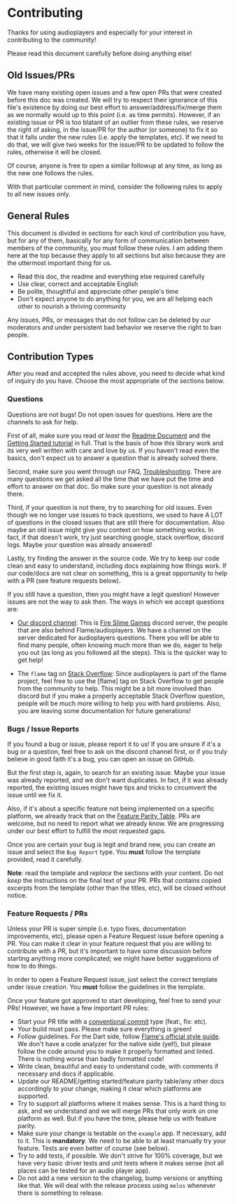 # Contributing

Thanks for using audioplayers and especially for your interest in contributing to the community!

Please read this document carefully before doing anything else!

## Old Issues/PRs

We have many existing open issues and a few open PRs that were created before this doc was created. We will try to respect their ignorance of this file's existence by doing our best effort to answer/address/fix/merge them as we normally would up to this point (i.e. as time permits). However, if an existing issue or PR is too blatant of an outlier from these rules, we reserve the right of asking, in the issue/PR for the author (or someone) to fix it so that it falls under the new rules (i.e. apply the templates, etc). If we need to do that, we will give two weeks for the issue/PR to be updated to follow the rules, otherwise it will be closed.

Of course, anyone is free to open a similar followup at any time, as long as the new one follows the rules.

With that particular comment in mind, consider the following rules to apply to all new issues only.

## General Rules

This document is divided in sections for each kind of contribution you have, but for any of them, basically for any form of communication between members of the community, you must follow these rules. I am adding them here at the top because they apply to all sections but also because they are the uttermost important thing for us.

* Read this doc, the readme and everything else required carefully
* Use clear, correct and acceptable English
* Be polite, thoughtful and appreciate other people's time
* Don't expect anyone to do anything for you, we are all helping each other to nourish a thriving community

Any issues, PRs, or messages that do not follow can be deleted by our moderators and under persistent bad behavior we reserve the right to ban people.

## Contribution Types

After you read and accepted the rules above, you need to decide what kind of inquiry do you have. Choose the most appropriate of the sections below.

### Questions

Questions are not bugs! Do not open issues for questions. Here are the channels to ask for help.

First of all, make sure you read *at least* the [Readme Document](README.md) and the [Getting Started tutorial](getting_started.md) in full. That is the basis of how this library work and its very well written with care and love by us. If you haven't read even the basics, don't expect us to answer a question that is already solved there.

Second, make sure you went through our FAQ, [Troubleshooting](troubleshooting.md). There are many questions we get asked all the time that we have put the time and effort to answer on that doc. So make sure your question is not already there.

Third, if your question is not there, try to searching for old issues. Even though we no longer use issues to track questions, we used to have A LOT of questions in the closed issues that are still there for documentation. Also maybe an old issue might give you context on how something works. In fact, if that doesn't work, try just searching google, stack overflow, discord logs. Maybe your question was already answered!

Lastly, try finding the answer in the source code. We try to keep our code clean and easy to understand, including docs explaining how things work. If our code/docs are not clear on something, this is a great opportunity to help with a PR (see feature requests below).

If you still have a question, then you might have a legit question! However issues are not the way to ask then. The ways in which we accept questions are:

 * [Our discord channel](https://discord.gg/ny7eThk): This is [Fire Slime Games](https://fireslime.xyz/) discord server, the people that are also behind Flame/audioplayers. We have a channel on the server dedicated for audioplayers questions. There you will be able to find many people, often knowing much more than we do, eager to help you out (as long as you followed all the steps). This is the quicker way to get help!

 * The `flame` tag on [Stack Overflow](https://stackoverflow.com/questions/tagged/flame): Since audioplayers is part of the flame project, feel free to use the [flame] tag on Stack Overflow to get people from the community to help. This might be a bit more involved than discord but if you make a properly acceptable Stack Overflow question, people will be much more willing to help you with hard problems. Also, you are leaving some documentation for future generations!

### Bugs / Issue Reports

If you found a bug or issue, please report it to us! If you are unsure if it's a bug or a question, feel free to ask on the discord channel first, or if you truly believe in good faith it's a bug, you can open an issue on GitHub.

But the first step is, again, to search for an existing issue. Maybe your issue was already reported, and we don't want duplicates. In fact, if it was already reported, the existing issues might have tips and tricks to circumvent the issue until we fix it.

Also, if it's about a specific feature not being implemented on a specific platform, we already track that on the [Feature Parity Table](feature_parity_table.md). PRs are welcome, but no need to report what we already know. We are progressing under our best effort to fulfill the most requested gaps.

Once you are certain your bug is legit and brand new, you can create an issue and select the `Bug Report` type. You **must** follow the template provided, read it carefully.

**Note**: read the template and *replace* the sections with your content. Do not *keep* the instructions on the final text of your PR. PRs that contains copied excerpts from the template (other than the titles, etc), will be closed without notice.

### Feature Requests / PRs

Unless your PR is super simple (i.e. typo fixes, documentation improvements, etc), please open a Feature Request issue before opening a PR. You can make it clear in your feature request that you are willing to contribute with a PR, but it's important to have some discussion before starting anything more complicated; we might have better suggestions of how to do things.

In order to open a Feature Request issue, just select the correct template under issue creation. You **must** follow the guidelines in the template.

Once your feature got approved to start developing, feel free to send your PRs! However, we have a few important PR rules:

 * Start your PR title with a [conventional commit](https://www.conventionalcommits.org) type (feat:, fix: etc).
 * Your build must pass. Please make sure everything is green!
 * Follow guidelines. For the Dart side, follow [Flame's official style guide](https://github.com/flame-engine/flame/blob/main/STYLEGUIDE.md). We don't have a code analyzer for the native side (yet!), but please follow the code around you to make it properly formatted and linted. There is nothing worse than badly formatted code!
 * Write clean, beautiful and easy to understand code, with comments if necessary and docs if applicable.
 * Update our README/getting started/feature parity table/any other docs accordingly to your change, making it clear which platforms are supported.
 * Try to support all platforms where it makes sense. This is a hard thing to ask, and we understand and we will merge PRs that only work on one platform as well. But if you have the time, please help us with feature parity.
 * Make sure your change is testable on the `example` app. If necessary, add to it. This is **mandatory**. We need to be able to at least manually try your feature. Tests are even better of course (see below).
 * Try to add tests, if possible. We don't strive for 100% coverage, but we have very basic driver tests and unit tests where it makes sense (not all places can be tested for an audio player app).
 * Do not add a new version to the changelog, bump versions or anything like that. We will deal with the release process using `melos` whenever there is something to release.